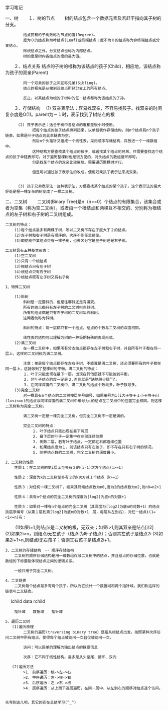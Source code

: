 学习笔记


一、树
　　１、树的节点
		　　树的结点包含一个数据元素及若赶干指向其子树的分支。

			结点拥有的子树数称为节点的度(Degree)。
			度为０的结点称为叶结点(Leaf)或终端结点；度不为０的结点称为非终端结点或分支结点。
			除根结点之外，分支结点也称为内部结点。
			树的度是树内各结点的度的最大值。

　　２、结点关系
			结点的子树的根称为该结点的孩子(Child)，相应地，该结点称为孩子的双亲(Parent)

			同一个双亲的孩子之间互称兄弟(Sibling)。
			结点的祖先是从根到该结点所经分支上的所有结点。

			反之，以某结点为根的子树中的任一结点都称为该结点的子孙。

　　３、存储结构
		　(1) 双亲表示法：容易找双亲，不容易找孩子。找双亲的时间复杂度是O(1)。parent为－１时，表示找到了树结点的根
		
		　(2) 孩子表示法：适合于树中各结点的度相差很小时使用。
				把每个结点的孩子结点排列起来，以单链表作存储结构，则n个结点有n个孩子链表，如果是叶子结点则此单链表为空。
				然后n个头指针又组成一个线性表，采用顺序存储结构，存放进一个一维数组中。
				这种结构方便查找某个结点的孩子，或者找某个结点的兄弟，只需要查找这个结点的孩子单链表即可。对于遍历整棵树也是很方便的，对头结点的数组循环即可。		
				但是找某个结点的双亲比较麻烦。需要遍历整棵树才行。

				但是可以通过孩子表示法的改成，使用双亲孩子表示法来找双亲。

		
		　(3) 孩子兄弟表示法：这种表示法，方便查找某个结点的某个孩子。这个表示法的最大好处是把一棵复杂的树变成了一棵二叉树。
		
二、二叉树
　　二叉树(Binary Tree)是n（n>=0）个结点的有限集合，该集合或者为空集（称为空二叉树），或者由一个根结点和两棵互不相交的、分别称为根结点的左子树和右子树的二叉树组成。

	二叉树的特点：
		(1)每个结点最多有两棵子树，所以二叉树不存在于度大于２的结点。
		(2)左子树和右子树是有顺序的，次序不能任意颠倒。
		(3)即使树中某结点只有一棵子树，也要区分它是左子树还是右子树。

	二叉树具有五种基本形态：
		(1)空二叉树
		(2)只有一个根结点
		(3)根结点只有左子树
		(4)根结点只有右子树
		(5)根结点既有左子树又有右子树
		
	1、特殊二叉树
	    
		(1)斜树
			斜树是一定要斜的，但是往哪斜还是有讲究。
			所有的结点都只有左子树的二叉树叫左斜树。
			所有的结点都是只有右子树的二叉树叫右斜树。
			这两者统称为斜树。

			斜树的特点：每一层都只有一个结点，结点的个数与二叉树的深度相同。

			线性表的结构可以理解为树的一种极期特殊的表现形式。
		(2)满二叉树
			在一棵二叉树中，如果所有分支结点都存在左子树和右子树，并且所有叶子都在同一层上，这样的二叉树称为满二叉树。

			注意：单是每个结点都存在左右子树，不能算是满二叉树，还必须要所有的叶子都在同一层上，这就做到了整棵树的平衡。满二叉树的特点：
			１、叶子只能出现在最下一层。出现在其他层就不可能达到平衡。
			２、非叶子结点的度一定是２.否则就是“缺胳膊少腿”了。
			３、在同样深度的二叉树中，满二叉树的结点个数最多，叶子数最多。
		(3)完全二叉树
			对一棵具有n个结点的二叉树按层序号编号，如果编号为i(i大于等于１小于等于n)(1=<i<=n)的结点与同样深度的满二叉树中编号为i的结点在二叉树中的位置完全相同，则这棵二叉树称为完全二叉树。

			满二叉树一定是一棵完全二叉树，但完全二叉树不一定是满的。

			完全二叉树的特点：
				１、叶子结点只能出现在最下两层
				２、最下层的叶子一定集中在左部连续位置
				３、倒数二层，若有叶子结点，一定都在右部连续位置
				４、如果结点度为１，则该结点只有左孩子，即不存在只有右子树的情况。
				５、同样结点数的二叉树，完全二叉树的深度最小。
	
	2、二叉树的性质
		性质１：在二叉树的第i层上至多有２的(i-1)次方个结点(i>=1)

		性质２：深度为k的二叉树至多有２的k次方减１个结点（k>=1）

		性质３：对任何一棵二叉树Ｔ，如果其终端结点数为n0,度为2的结点数为n2,则n0=n2+1

		性质４：具有n个结点的完全二叉树的深度为[log2]为底n的对数+1

		性质５：如果对一棵有n个结点的完全二叉树（其深度为[log2]为底n的对数+1）的结点按层序编号（从第１层到第[log2]为底n的对数+1　层，每层从左到右），对任一结点i(1=<i<=n)有：
　　			(1)如果i=1,则结点i是二叉树的根，无双亲；如果i>1,则其双亲是结点[i/2]　
				(2)如果2i>n，则结点i无左孩子（结点i为叶子结点）；否则其左孩子是结点2i
				(3)如果2i+1>n,则结点i无右孩子；否则其右孩子是结点2i+1。
	
	3、二叉树的存储结构　-- 顺序存储结构
		二叉树的顺序存储结构是用一维数组存储二叉树中的结点，并且结点的存储位置，也就是数组的下标要能体现结点之间的逻辑关系。

		一般只用于完全二叉树。
	
	4、二叉链表
		二叉树每个结点最多有两个孩子，所以为它设计一个数据域和两个指针域。我们称这样的链表叫二叉链表。

　		lchild     data     rchild 
 
		指针域　　数据域　　指针域
	
	5、遍历二叉树
	   (1)遍历原理
			二叉树的遍历(traversing binary tree）是指从根结点出发，按照某种次序访问二叉树中所有结点，使得每个结点被访问一次且仅被访问一次。

			访问：可以简单的理解为输出结点的数据信息

			次序：它不同于线性结构。最多是从头至尾、循环、双向
			
	   (2)遍历方法
			>1. 前序遍历：根->左->右
			>2. 中序遍历：左->根->右
			>3. 后序遍历：左->右->根
			>4. 层序遍历：从上而下逐层遍历，在同一层中，从左到右的顺序对结点逐个访问。
			
			
	先写到这儿吧，其它的还在总结学习(^_^)
		
		
　　